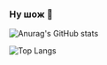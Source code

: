 ### Ну шож 👋

![Anurag's GitHub stats](https://github-readme-stats.vercel.app/api?username=VitaliyMubarakov&show_icons=true&theme=transparent)

![Top Langs](https://github-readme-stats.vercel.app/api/top-langs/?username=VitaliyMubarakov&layout=compact&theme=default#gh-light-mode-only)
